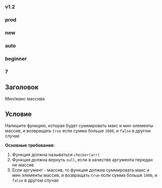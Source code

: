 ### v1.2 ###
### prod ###
### new ###
### auto ###
### beginner ###
### 7 ###

## Заголовок ##
Мин/макс массива

## Условие ##
<p>Напишите функцию, которая будет суммировать макс и мин элементы массив, и возвращать <code>true</code> если сумма больше <code>1000</code>, и <code>false</code> в другом случае</p>

<b>Основные требования:</b>
<ol>
    <li>Функция должна называться <code>checker(arr)</code></li>
    <li>Функция должна вернуть <code>null</code>, если в качестве аргумента передан не массив</li>
    <li>Если аргумент - массив, то функция должна суммировать макс и мин элементы массив, и возвращать <code>true</code> если сумма больше <code>1000</code>, и <code>false</code> в другом случае</li>
</ol>